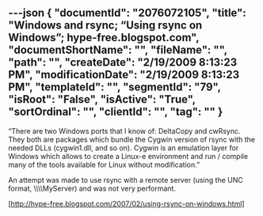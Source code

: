 ---json
{
  "documentId": "2076072105",
  "title": "Windows and rsync; “Using rsync on Windows”; hype-free.blogspot.com",
  "documentShortName": "",
  "fileName": "",
  "path": "",
  "createDate": "2/19/2009 8:13:23 PM",
  "modificationDate": "2/19/2009 8:13:23 PM",
  "templateId": "",
  "segmentId": "79",
  "isRoot": "False",
  "isActive": "True",
  "sortOrdinal": "",
  "clientId": "",
  "tag": ""
}
---

“There are two Windows ports that I know of: DeltaCopy and cwRsync. They both are packages which bundle the Cygwin version of rsync with the needed DLLs (cygwin1.dll, and so on). Cygwin is an emulation layer for Windows which allows to create a Linux-e environment and run / compile many of the tools available for Linux without modification.”

An attempt was made to use rsync with a remote server (using the UNC format, &bsol;&bsol;&bsol;&bsol;MyServer) and was not very performant.

[http://hype-free.blogspot.com/2007/02/using-rsync-on-windows.html]
